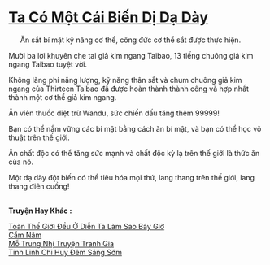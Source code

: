 <a href="https://truyentiki.com/ta-co-mot-cai-bien-di-da-day.33840/" title="Ta Có Một Cái Biến Dị Dạ Dày"><h1>Ta Có Một Cái Biến Dị Dạ Dày</h1></a><div style="display:table"><img align="right" style="float: left; padding: 10px;" src="https://truyentiki.com/images/story/200x260/33840.jpg" alt="">Ăn sắt bí mật kỹ năng cơ thể, công đức cơ thể sắt được thực hiện. <p></p> Mười ba lời khuyên che tai giả kim ngang Taibao, 13 tiếng chuông giả kim ngang Taibao tuyệt vời. <p></p> Không lãng phí năng lượng, kỹ năng thân sắt và chum chuông giả kim ngang của Thirteen Taibao đã được hoàn thành thành công và hợp nhất thành một cơ thể giả kim ngang. <p></p> Ăn viên thuốc diệt trừ Wandu, sức chiến đấu tăng thêm 99999! <p></p> Bạn có thể nắm vững các bí mật bằng cách ăn bí mật, và bạn có thể học võ thuật trên thế giới. <p></p> Ăn chất độc có thể tăng sức mạnh và chất độc kỳ lạ trên thế giới là thức ăn của nó. <p></p> Một dạ dày đột biến có thể tiêu hóa mọi thứ, lang thang trên thế giới, lang thang điên cuồng!</div><p><br><b>Truyện Hay Khác :</b></p><a href="https://truyentiki.com/toan-the-gioi-deu-o-dien-ta-lam-sao-bay-gio.33839/" alt="Toàn Thế Giới Đều Ở Diễn Ta Làm Sao Bây Giờ">Toàn Thế Giới Đều Ở Diễn Ta Làm Sao Bây Giờ</a><br/><a href="https://medium.com/@hoangminhquan16819844/c%E1%BA%A9m-n%C4%83m-cef924060af2" alt="Cẩm Năm">Cẩm Năm</a><br/><a href="https://www.pinterest.com/pin/594756694531248550/" alt="Mỗ Trung Nhị Truyện Tranh Gia">Mỗ Trung Nhị Truyện Tranh Gia</a><br/><a href="https://www.plurk.com/p/nuzb7y" alt="Tinh Linh Chi Huy Đêm Sáng Sớm">Tinh Linh Chi Huy Đêm Sáng Sớm</a><br/>